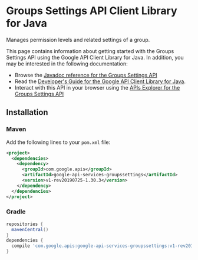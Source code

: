 # Groups Settings API Client Library for Java

Manages permission levels and related settings of a group.

This page contains information about getting started with the Groups Settings API
using the Google API Client Library for Java. In addition, you may be interested
in the following documentation:

* Browse the [Javadoc reference for the Groups Settings API][javadoc]
* Read the [Developer's Guide for the Google API Client Library for Java][google-api-client].
* Interact with this API in your browser using the [APIs Explorer for the Groups Settings API][api-explorer]

## Installation

### Maven

Add the following lines to your `pom.xml` file:

```xml
<project>
  <dependencies>
    <dependency>
      <groupId>com.google.apis</groupId>
      <artifactId>google-api-services-groupssettings</artifactId>
      <version>v1-rev20190725-1.30.3</version>
    </dependency>
  </dependencies>
</project>
```

### Gradle

```gradle
repositories {
  mavenCentral()
}
dependencies {
  compile 'com.google.apis:google-api-services-groupssettings:v1-rev20190725-1.30.3'
}
```

[javadoc]: https://googleapis.dev/java/google-api-services-groupssettings/latest/index.html
[google-api-client]: https://github.com/googleapis/google-api-java-client/
[api-explorer]: https://developers.google.com/apis-explorer/#p/abusiveexperiencereport/v1/
